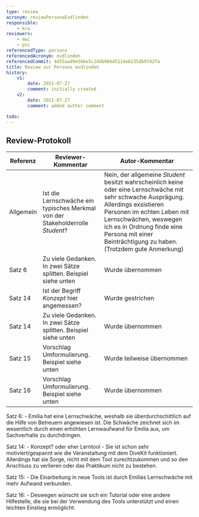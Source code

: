 ```yaml
---
type: review
acronym: reviewPersonaEvdlinden
responsible:
    - kru
reviewers:
    - mwi
    - psc
referencedType: persona
referencedAcronym: evdlinden
referencedCommit: 4455aad9e566e5c24db966d5124eb235db9742fa
title: Review zur Persona evdlinden
history:
    v1:
        date: 2021-07-27
        comment: initially created
    v2:
        date: 2021-07-27
        comment: added author comment

todo:
---
```



## Review-Protokoll

| Referenz | Reviewer-Kommentar | Autor-Kommentar |
|------------|------------------|-----------------|
| Allgemein | Ist die Lernschwäche ein typisches Merkmal von der Stakeholderrolle _Student_? | Nein, der allgemeine _Student_ besitzt wahrscheinlich keine oder eine Lernschwäche mit sehr schwache Ausprägung. Allerdings exsistieren Personen im echten Leben mit Lernschwächen, weswegen ich es in Ordnung finde eine Persona mit einer Beinträchtigung zu haben. (Trotzdem gute Anmerkung) |
| Satz 6 | Zu viele Gedanken. In zwei Sätze splitten. Beispiel siehe unten | Wurde übernommen|
| Satz 14 | Ist der Begriff _Konzept_ hier angemessen? | Wurde gestrichen |
| Satz 14 | Zu viele Gedanken. In zwei Sätze splitten. Beispiel siehe unten | Wurde übernommen |
| Satz 15 | Vorschlag Umformulierung. Beispiel siehe unten | Wurde teilweise übernommen |
| Satz 16 | Vorschlag Umformulierung. Beispiel siehe unten | Wurde übernommen |

Satz 6:
	- Emilia hat eine Lernschwäche, weshalb sie überdurchschittlich auf die Hilfe von Betreuern angewiesen ist. Die Schwäche zeichnet sich im wesentlich durch einen erhöhten Lernwaufwand für Emilia aus, um Sachverhalte zu durchdringen.

Satz 14: 
	- Konzept? oder eher Lerntool
	- Sie ist schon sehr motiviert/gespannt wie die Veranstaltung mit dem DiveKit funktioniert. Allerdings hat sie Sorge, nicht mit dem Tool zurechtzukommen und so den Anschluss zu verlieren oder das Praktikum nicht zu bestehen.

Satz 15:
	- Die Einarbeitung in neue Tools ist durch Emilias Lernschwäche mit mehr Aufwand verbunden.

Satz 16:
	- Deswegen wünscht sie sich ein Tutorial oder eine andere Hilfestelle, die sie bei der Verwendung des Tools unterstützt und einen leichten Einstieg ermöglicht.